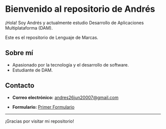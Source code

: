 # Bienvenido al repositorio de Andrés

¡Hola! Soy Andrés y actualmente estudio Desarrollo de Aplicaciones Multiplataforma (DAM).

Este es el repositorio de Lenguaje de Marcas.

## Sobre mí

- Apasionado por la tecnología y el desarrollo de software.
- Estudiante de DAM.

## Contacto

- **Correo electrónico:** [andres26jun20007@gmail.com](mailto:andres26jun20007@gmail.com)


- **Formulario:** [Primer Formulario](UT1_P3_Andrés%20Rosado.html)


---

¡Gracias por visitar mi repositorio!
